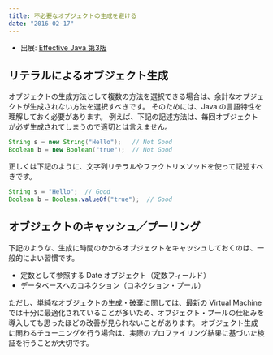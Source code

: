 ```yaml
---
title: 不必要なオブジェクトの生成を避ける
date: "2016-02-17"
---
```


* 出展: <a target="_blank" href="https://amazon.co.jp/dp/4621303252?tag=maku04-22">Effective Java 第3版</a>

リテラルによるオブジェクト生成
----

オブジェクトの生成方法として複数の方法を選択できる場合は、余計なオブジェクトが生成されない方法を選択すべきです。
そのためには、Java の言語特性を理解しておく必要があります。
例えば、下記の記述方法は、毎回オブジェクトが必ず生成されてしまうので適切とは言えません。

```java
String s = new String("Hello");   // Not Good
Boolean b = new Boolean("true");  // Not Good
```

正しくは下記のように、文字列リテラルやファクトリメソッドを使って記述すべきです。

```java
String s = "Hello";  // Good
Boolean b = Boolean.valueOf("true");  // Good
```

オブジェクトのキャッシュ／プーリング
----

下記のような、生成に時間のかかるオブジェクトをキャッシュしておくのは、一般的によい習慣です。

* 定数として参照する Date オブジェクト（定数フィールド）
* データベースへのコネクション（コネクション・プール）

ただし、単純なオブジェクトの生成・破棄に関しては、最新の Virtual Machine では十分に最適化されていることが多いため、オブジェクト・プールの仕組みを導入しても思ったほどの改善が見られないことがあります。
オブジェクト生成に関わるチューニングを行う場合は、実際のプロファイリング結果に基づいた検証を行うことが大切です。

